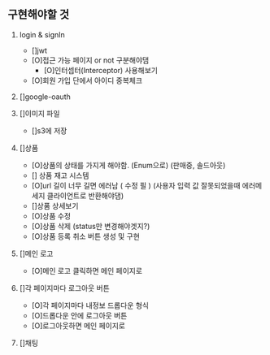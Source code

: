 ## 구현해야할 것

1. login & signIn
   - []jwt 
   - [O]접근 가능 페이지 or not 구분해야댐
     - [O]인터셉터(Interceptor) 사용해보기
   - [O]회원 가입 단에서 아이디 중복체크

2. []google-oauth

3. []이미지 파일
   - []s3에 저장 

4. []상품 
   - [O]상품의 상태를 가지게 해야함. (Enum으로) (판매중, 솔드아웃)
   - [] 상품 재고 시스템
   - [O]url 길이 너무 길면 에러남 ( 수정 필 ) (사용자 입력 값 잘못되었을때 에러메세지 클라이언트로 반환해야댐)
   - []상품 상세보기
   - [O]상품 수정
   - [O]상품 삭제 (status만 변경해야겟지?)
   - [O]상품 등록 취소 버튼 생성 및 구현

5. []메인 로고
   - [O]메인 로고 클릭하면 메인 페이지로

6. []각 페이지마다 로그아웃 버튼
   - [O]각 페이지마다 내정보 드롭다운 형식
   - [O]드롭다운 안에 로그아웃 버튼
   - [O]로그아웃하면 메인 페이지로

7. []채팅